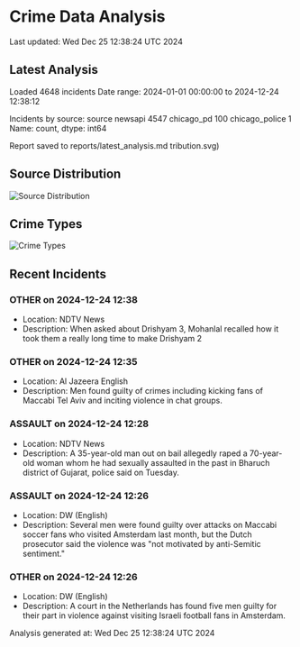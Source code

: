 # Crime Data Analysis
Last updated: Wed Dec 25 12:38:24 UTC 2024

## Latest Analysis

Loaded 4648 incidents
Date range: 2024-01-01 00:00:00 to 2024-12-24 12:38:12

Incidents by source:
source
newsapi           4547
chicago_pd         100
chicago_police       1
Name: count, dtype: int64

Report saved to reports/latest_analysis.md
tribution.svg)

## Source Distribution
![Source Distribution](images/source_distribution.svg)

## Crime Types
![Crime Types](images/crime_types.svg)

## Recent Incidents

### OTHER on 2024-12-24 12:38
- Location: NDTV News
- Description: When asked about Drishyam 3, Mohanlal recalled how it took them a really long time to make Drishyam 2


### OTHER on 2024-12-24 12:35
- Location: Al Jazeera English
- Description: Men found guilty of crimes including kicking fans of Maccabi Tel Aviv and inciting violence in chat groups.


### ASSAULT on 2024-12-24 12:28
- Location: NDTV News
- Description: A 35-year-old man out on bail allegedly raped a 70-year-old woman whom he had sexually assaulted in the past in Bharuch district of Gujarat, police said on Tuesday.


### ASSAULT on 2024-12-24 12:26
- Location: DW (English)
- Description: Several men were found guilty over attacks on Maccabi soccer fans who visited Amsterdam last month, but the Dutch prosecutor said the violence was "not motivated by anti-Semitic sentiment."


### OTHER on 2024-12-24 12:26
- Location: DW (English)
- Description: A court in the Netherlands has found five men guilty for their part in violence against visiting Israeli football fans in Amsterdam.

Analysis generated at: Wed Dec 25 12:38:24 UTC 2024

